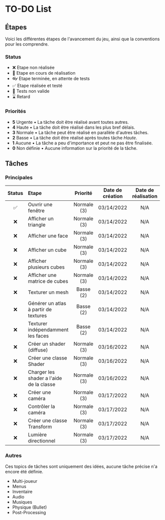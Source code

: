# TO-DO List

## Étapes

Voici les différentes étapes de l'avancement du jeu, ainsi que la conventions pour les comprendre.

### Status

- ❌ Etape non réalisée
- 🎯 Etape en cours de réalisation
- 👓 Etape terminée, en attente de tests
- ✅ Etape réalisée et testé
- 🤚 Tests non valide
- ⌛ Retard

### Priorités

- **5** Urgente • La tâche doit être réalisé avant toutes autres.
- **4** Haute • La tâche doit être réalisé dans les plus bref délais.
- **3** Normale • La tâche peut être réalisé en parallèle d'autres tâches.
- **2** Basse • La tâche doit être réalisé après toutes tâche *Haute*.
- **1** Aucune • La tâche a peu d'importance et peut ne pas être finalisée.
- **0** Non définie • Aucune information sur la priorité de la tâche.

## Tâches

### Principales

| Status | Etape | Priorité | Date de création | Date de réalisation |
| :----: | :---- | :------: | :--------------: | :-----------------: |
|✅| Ouvrir une fenêtre | Normale (3) | 03/14/2022 | N/A |
|❌| Afficher un triangle | Normale (3) | 03/14/2022 | N/A |
|❌| Afficher une face | Normale (3) | 03/14/2022 | N/A |
|❌| Afficher un cube | Normale (3) | 03/14/2022 | N/A |
|❌| Afficher plusieurs cubes | Normale (3) | 03/14/2022 | N/A |
|❌| Afficher une matrice de cubes | Normale (3) | 03/14/2022 | N/A |
|❌| Texturer un mesh | Basse (2) | 03/14/2022 | N/A |
|❌| Générer un atlas à partir de textures | Basse (2) | 03/14/2022 | N/A |
|❌| Texturer indépendamment les faces | Basse (2) | 03/14/2022 | N/A |
|❌| Créer un shader (diffuse) | Normale (3) | 03/16/2022 | N/A |
|❌| Créer une classe Shader | Normale (3) | 03/16/2022 | N/A |
|❌| Charger les shader a l'aide de la classe | Normale (3) | 03/16/2022 | N/A |
|❌| Créer une caméra | Normale (3) | 03/17/2022 | N/A |
|❌| Contrôler la caméra | Normale (3) | 03/17/2022 | N/A |
|❌| Créer une classe Transform | Normale (3) | 03/17/2022 | N/A |
|❌| Lumière directionnel | Normale (3) | 03/17/2022 | N/A |

### Autres

Ces topics de tâches sont uniquement des idées, aucune tâche précise n'a encore été définie.

- Multi-joueur
- Menus
- Inventaire
- Audio
- Musiques
- Physique (Bullet)
- Post-Processing
